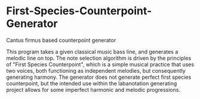 # First-Species-Counterpoint-Generator
Cantus firmus based counterpoint generator

This program takes a given classical music bass line, and generates a melodic line on top. The note selection algorithm is driven by the principles of "First Species Counterpoint", which is a simple musical practice that uses two voices, both functioning as independent melodies, but consequently generating harmony. The generator does not generate perfect first species counterpoint, but the intended use within the labanotation generating project allows for some imperfect harmonic and melodic progressions.
